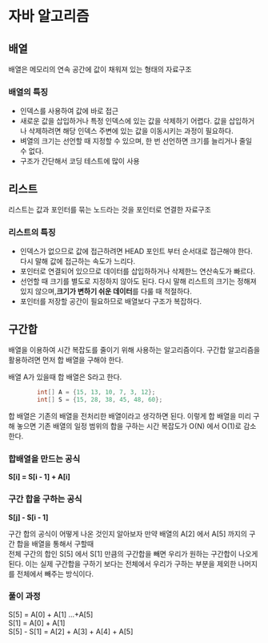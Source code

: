 # 자바 알고리즘
## 배열
배열은 메모리의 연속 공간에 값이 채워져 있는 형태의 자료구조  
### 배열의 특징
* 인덱스를 사용하여 값에 바로 접근
* 새로운 값을 삽입하거나 특정 인덱스에 있는 값을 삭제하기 어렵다. 값을 삽입하거나 삭제하려면 해당 인덱스 주변에 있는 값을 이동시키는 과정이 필요하다.
* 벼열의 크기는 선언할 때 지정할 수 있으며, 한 번 선언하면 크기를 늘리거나 줄일 수 없다.
* 구조가 간단해서 코딩 테스트에 많이 사용

## 리스트
리스트는 값과 포인터를 묶는 노드라는 것을 포인터로 연결한 자료구조  
### 리스트의 특징
* 인덱스가 없으므로 값에 접근하려면 HEAD 포인트 부터 순서대로 접근해야 한다. 다시 말해 값에 접근하는 속도가 느리다.
* 포인터로 연결되어 있으므로 데이터를 삽입하하거나 삭제한느 연산속도가 빠르다.
* 선언할 때 크기를 별도로 지정하지 않아도 된다. 다시 말해 리스트의 크기는 정해져 있지 않으며,**크기가 변하기 쉬운 데이터**를 다룰 때 적절하다.
* 포인터를 저장할 공간이 필요하므로 배열보다 구조가 복잡하다.

## 구간합
배열을 이용하여 시간 복잡도를 줄이기 위해 사용하는 알고리즘이다. 구간합 알고리즘을 활용하려면 먼저 합 배열을 구해야 한다.  
  
배열 A가 있을때 합 배열은 S라고 한다.  
```java
        int[] A = {15, 13, 10, 7, 3, 12};
        int[] S = {15, 28, 38, 45, 48, 60};

```
  
합 배열은 기존의 배열을 전처리한 배열이라고 생각하면 된다. 이렇게 합 배열을 미리 구해 놓으면 기존 배열의 일정 범위의 합을 구하는 시간 복잡도가 O(N) 에서 O(1)로 감소 한다.  
  
### 합배열을 만드는 공식
**S[i] = S[i - 1] + A[i]**  
  
### 구간 합을 구하는 공식
**S[j] - S[i - 1]**  
  
구간 합의 공식이 어떻게 나온 것인지 알아보자 만약 배열의 A[2] 에서 A[5] 까지의 구간 합을 배열을 통해서 구할때  
전체 구간의 합인 S[5] 에서 S[1] 만큼의 구간합을 빼면 우리가 원하는 구간합이 나오게 된다. 이는 실제 구간합을 구하기 보다는 전체에서 우리가 구하는 부분을 제외한 나머지를 전체에서 빼주는 방식이다.  
  
### 풀이 과정
S[5] = A[0] + A[1] ...+A[5]  
S[1] = A[0] + A[1]  
S[5] - S[1] = A[2] + A[3] + A[4] + A[5]  
  
